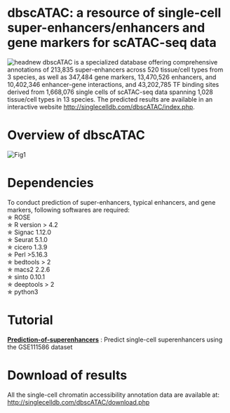 # dbscATAC: a resource of single-cell super-enhancers/enhancers and gene markers for scATAC-seq data
![headnew](https://github.com/user-attachments/assets/a1ae902b-3291-4f3b-a069-0b04f8eeaf7a)
dbscATAC is a specialized database offering comprehensive annotations of 213,835 super-enhancers across 520 tissue/cell types from 3 species, as well as 347,484 gene markers, 13,470,526 enhancers, and 10,402,346 enhancer-gene interactions, and 43,202,785 TF binding sites derived from 1,668,076 single cells of scATAC-seq data spanning 1,028 tissue/cell types in 13 species. The predicted results are available in an interactive website http://singlecelldb.com/dbscATAC/index.php.

# Overview of dbscATAC
![Fig1](https://github.com/user-attachments/assets/184c25ed-988c-4671-9fdc-3a6be4d8c92b)<br />

# Dependencies
To conduct prediction of super-enhancers, typical enhancers, and gene markers, following softwares are required:<br />
✯ ROSE<br />
✯ R version > 4.2<br />
✯ Signac 1.12.0<br />
✯ Seurat 5.1.0<br />
✯ cicero 1.3.9<br />
✯ Perl >5.16.3<br />
✯ bedtools > 2<br />
✯ macs2 2.2.6<br />
✯ sinto 0.10.1<br />
✯ deeptools > 2<br />
✯ python3<br />

# Tutorial
**[Prediction-of-superenhancers](https://github.com/EvansGao/dbscATAC/wiki/Prediction-of-superenhancers)**   : Predict single-cell superenhancers using the GSE111586 dataset

  
# Download of results
All the single-cell chromatin accessibility annotation data are available at:<br />
http://singlecelldb.com/dbscATAC/download.php
